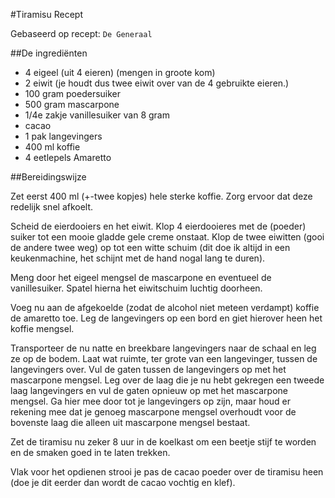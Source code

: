 ﻿#Tiramisu Recept

Gebaseerd op recept: `De Generaal`

##De ingrediënten

* 4 eigeel (uit 4 eieren) (mengen in groote kom)
* 2 eiwit (je houdt dus twee eiwit over van de 4 gebruikte eieren.)
* 100 gram poedersuiker
* 500 gram mascarpone
* 1/4e zakje vanillesuiker van 8 gram
* cacao
* 1 pak langevingers
* 400 ml koffie
* 4 eetlepels Amaretto


##Bereidingswijze

Zet eerst 400 ml (+-twee kopjes) hele sterke koffie. Zorg ervoor dat deze redelijk snel afkoelt.

Scheid de eierdooiers en het eiwit. Klop 4 eierdooieres met de (poeder) suiker tot een mooie gladde gele
creme onstaat.
Klop de twee eiwitten (gooi de andere twee weg) op tot een witte schuim (dit doe ik altijd
in een keukenmachine, het schijnt met de hand nogal lang te duren).

Meng door het eigeel mengsel de mascarpone en eventueel de vanillesuiker. Spatel hierna het eiwitschuim luchtig doorheen.

Voeg nu aan de afgekoelde (zodat de alcohol niet meteen verdampt) koffie de amaretto toe. Leg de langevingers
op een bord en giet hierover heen het koffie mengsel. 

Transporteer de nu natte en breekbare langevingers naar de schaal en leg ze op de bodem. Laat wat ruimte, ter
grote van een langevinger, tussen de langevingers over. Vul de gaten tussen de langevingers op met het
mascarpone mengsel. Leg over de laag die je nu hebt gekregen een tweede laag langevingers en vul de gaten
opnieuw op met het mascarpone mengsel. Ga hier mee door tot je langevingers op zijn, maar houd er rekening mee
dat je genoeg mascarpone mengsel overhoudt voor de bovenste laag die alleen uit mascarpone mengsel bestaat.

Zet de tiramisu nu zeker 8 uur in de koelkast om een beetje stijf te worden en de smaken goed in te laten trekken.

Vlak voor het opdienen strooi je pas de cacao poeder over de tiramisu heen (doe je dit eerder dan wordt de cacao
vochtig en klef). 
